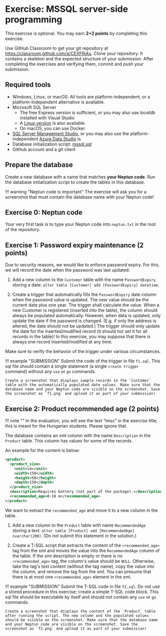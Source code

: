 ﻿# Exercise: MSSQL server-side programming

This exercise is optional. You may earn **2+2 points** by completing this exercise.

Use GitHub Classroom to get your git repository at <https://classroom.github.com/a/CEXFRiAu>. Clone your repository. It contains a skeleton and the expected structure of your submission. After completing the exercises and verifying them, commit and push your submission.

## Required tools

- Windows, Linux, or macOS: All tools are platform-independent, or a platform-independent alternative is available.
- Microsoft SQL Server
    - The free Express version is sufficient, or you may also use _localdb_ installed with Visual Studio
    - A [Linux version](https://docs.microsoft.com/en-us/sql/linux/sql-server-linux-setup) is also available.
    - On macOS, you can use Docker.
- [SQL Server Management Studio](https://docs.microsoft.com/en-us/sql/ssms/download-sql-server-management-studio-ssms), or you may also use the platform-independent [Azure Data Studio](https://docs.microsoft.com/en-us/sql/azure-data-studio/download) is
- Database initialization script: [mssql.sql](https://raw.githubusercontent.com/bmeviauac01/adatvezerelt/master/docs/db/mssql.sql)
- GitHub account and a git client

## Prepare the database

Create a new database with a name that matches **your Neptun code**. Run the database initialization script to create the tables in this database.

!!! warning "Neptun code is important"
    The exercise will ask you for a screenshot that must contain the database name with your Neptun code!

## Exercise 0: Neptun code

Your very first task is to type your Neptun code into `neptun.txt` in the root of the repository.

## Exercise 1: Password expiry maintenance (2 points)

Due to security reasons, we would like to enforce password expiry. For this, we will record the date when the password was last updated.

1. Add a new column to the `Customer` table with the name `PasswordExpiry` storing a date: `alter table [Customer] add [PasswordExpiry] datetime`.

1. Create a trigger that automatically fills the `PasswordExpiry` date column when the password value is updated. The new value should be the current date plus one year. The trigger shall calculate the value. When a new Customer is registered (inserted into the table), the column should always be populated automatically. However, when data is updated, only update the date if the password is changed. (E.g. if only the address is altered, the date should not be updated.) The trigger should only update the date for the inserted/modified record (it should not set it for all records in the table)! In this exercise, you may suppose that there is always one record inserted/modified at any time.

Make sure to verify the behavior of the trigger under various circumstances.

!!! example "SUBMISSION"
    Submit the code of the trigger in file `f1.sql`. This sql file should contain a single statement (a single `create trigger` command) without any `use` or `go` commands.

    Create a screenshot that displays sample records in the `Customer` table with the automatically populated date values. Make sure that the database name and your Neptun code are visible on the screenshot. Save the screenshot as `f1.png` and upload it as part of your submission!

## Exercise 2: Product recommended age (2 points)

!!! note ""
    In the evaluation, you will see the text “imsc” in the exercise title; this is meant for the Hungarian students. Please ignore that.

The database contains an xml column with the name `Description` in the `Product` table. This column has values for some of the records.

An example for the content is below:

```xml hl_lines="9"
<product>
  <product_size>
    <unit>cm</unit>
    <width>150</width>
    <height>50</height>
    <depth>150</depth>
  </product_size>
  <description>Requires battery (not part of the package).</description>
  <recommended_age>0-18 m</recommended_age>
</product>
```

We want to extract the `recommended_age` and move it to a new column in the table.

1. Add a new column to the `Product` table with name `RecommendedAge` storing a text: `alter table [Product] add [RecommendedAge] nvarchar(200)`. (Do not submit this statement in the solution.)

1. Create a T-SQL script that extracts the content of the `<recommended_age>` tag from the xml and moves the value into the `RecommendedAge` column of the table. If the xml description is empty or there is no `<recommended_age>` tag, the column's value should be `NULL`. Otherwise, take the tag's text content (without the tag name), copy the value into the column, and remove the tag from the xml. You can presume that there is at most one `<recommended_age>` element in the xml.

!!! example "SUBMISSION"
    Submit the T-SQL code in file `f2.sql`. Do not use a stored procedure in this exercise; create a simple T-SQL code block. This sql file should be executable by itself and should not contain any `use` or `go` commands.

    Create a screenshot that displays the content of the `Product` table after running the script. The new column and the populated values should be visible on the screenshot. Make sure that the database name and your Neptun code are visible on the screenshot. Save the screenshot as `f2.png` and upload it as part of your submission!

